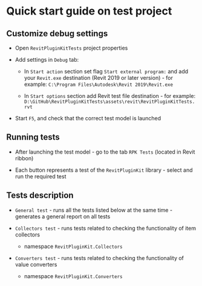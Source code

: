# Quick start guide on test project

## Customize debug settings

* Open `RevitPluginKitTests` project properties

* Add settings in `Debug` tab:

	* In `Start action` section set flag `Start external program:` and add your `Revit.exe` destination (Revit 2019 or later version) - for example: `C:\Program Files\Autodesk\Revit 2019\Revit.exe`

	* In `Start options` section add Revit test file destination - for example: `D:\GitHub\RevitPluginKitTests\assets\revit\RevitPluginKitTests.rvt`

* Start `F5`, and check that the correct test model is launched

## Running tests

* After launching the test model - go to the tab `RPK Tests` (located in Revit ribbon)

* Each button represents a test of the `RevitPluginKit` library - select and run the required test

## Tests description

* `General test` - runs all the tests listed below at the same time - generates a general report on all tests

* `Collectors test` - runs tests related to checking the functionality of item collectors

	* namespace `RevitPluginKit.Collectors`

* `Converters test` - runs tests related to checking the functionality of value converters

	* namespace `RevitPluginKit.Converters`
